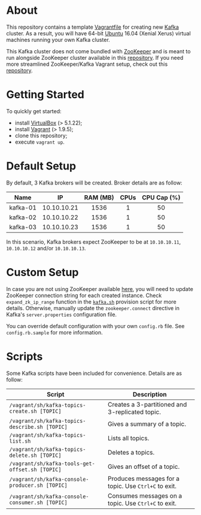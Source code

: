 About
=====
This repository contains a template [Vagrantfile][vagrantfile] for creating new [Kafka][kafka] cluster. As a result, you will have 64-bit [Ubuntu][ubuntu] 16.04 (Xenial Xerus) virtual machines running your own Kafka cluster.

This Kafka cluster does not come bundled with [ZooKeeper][zookeeper] and is meant to run alongside ZooKeeper cluster available in this [repository][vagrant-ubuntu-zk]. If you need more streamlined ZooKeeper/Kafka Vagrant setup, check out this [repository][vagrant-ubuntu-zk-kafka].

Getting Started
===============
To quickly get started:
- install [VirtualBox][virtualbox] (> 5.1.22);
- install [Vagrant][vagrant] (> 1.9.5);
- clone this repository;
- execute `vagrant up`.

Default Setup
=============
By default, 3 Kafka brokers will be created. Broker details are as follow:

| Name | IP  | RAM (MB) | CPUs | CPU Cap (%) |
| :---: | :---: | :---: | :---: | :---: |
| kafka-01 | 10.10.10.21 | 1536 | 1 | 50 |
| kafka-02 | 10.10.10.22 | 1536 | 1 | 50 |
| kafka-03 | 10.10.10.23 | 1536 | 1 | 50 |

In this scenario, Kafka brokers expect ZooKeeper to be at `10.10.10.11`, `10.10.10.12` and/or `10.10.10.13`.

Custom Setup
============
In case you are not using ZooKeeper available [here][vagrant-ubuntu-zk], you will need to update ZooKeeper connection string for each created instance. Check `expand_zk_ip_range` function in the [`kafka.sh`][provision-script] provision script for more details. Otherwise, manually update the `zookeeper.connect` directive in Kafka's `server.properties` configuration file.

You can override default configuration with your own `config.rb` file. See `config.rb.sample` for more information.

Scripts
=======
Some Kafka scripts have been included for convenience. Details are as follow:

| Script | Description |
| --- | --- |
| `/vagrant/sh/kafka-topics-create.sh [TOPIC]` | Creates a 3-partitioned and 3-replicated topic. |
| `/vagrant/sh/kafka-topics-describe.sh [TOPIC]` | Gives a summary of a topic. |
| `/vagrant/sh/kafka-topics-list.sh` | Lists all topics. |
| `/vagrant/sh/kafka-topics-delete.sh [TOPIC]` | Deletes a topics. |
| `/vagrant/sh/kafka-tools-get-offset.sh [TOPIC]` | Gives an offset of a topic. |
| `/vagrant/sh/kafka-console-producer.sh [TOPIC]` | Produces messages for a topic. Use `Ctrl+C` to exit. |
| `/vagrant/sh/kafka-console-consumer.sh [TOPIC]` | Consumes messages on a topic. Use `Ctrl+C` to exit. |

[vagrantfile]: https://www.vagrantup.com/docs/vagrantfile/
[kafka]: https://kafka.apache.org/
[ubuntu]: https://atlas.hashicorp.com/ubuntu/boxes/xenial64
[zookeeper]: https://zookeeper.apache.org/
[vagrant-ubuntu-zk]: https://github.com/akoncic/vagrant-ubuntu-zk
[vagrant-ubuntu-zk-kafka]: https://github.com/akoncic/vagrant-ubuntu-zk-kafka
[virtualbox]: https://www.virtualbox.org/
[vagrant]: https://www.vagrantup.com/
[provision-script]: https://github.com/akoncic/vagrant-ubuntu-kafka/blob/master/provision/kafka.sh
